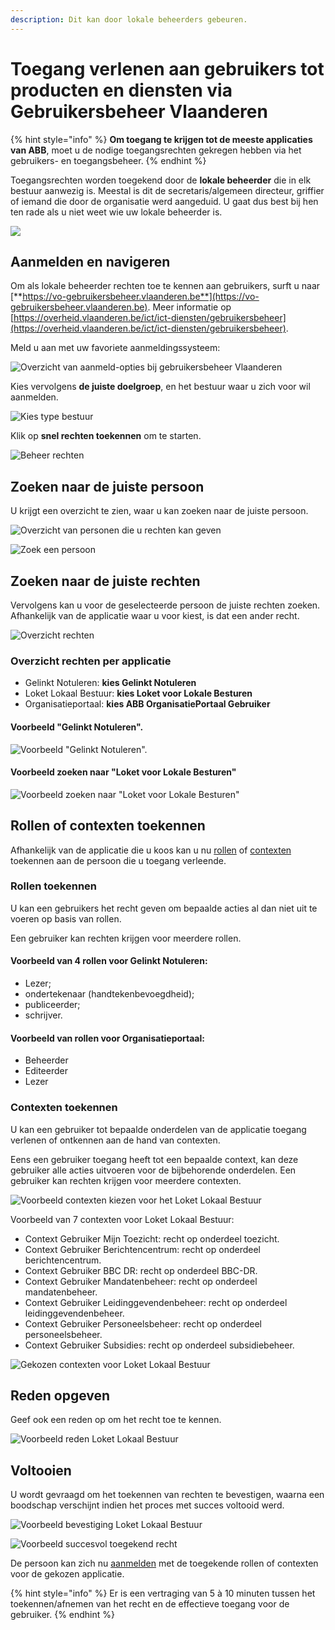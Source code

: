 ```yaml
---
description: Dit kan door lokale beheerders gebeuren.
---
```


# Toegang verlenen aan gebruikers tot producten en diensten via Gebruikersbeheer Vlaanderen



{% hint style="info" %}
**Om toegang te krijgen tot de meeste applicaties van ABB**, moet u de nodige toegangsrechten gekregen hebben via het gebruikers- en toegangsbeheer.
{% endhint %}

Toegangsrechten worden toegekend door de **lokale beheerder** die in elk bestuur aanwezig is. Meestal is dit de secretaris/algemeen directeur, griffier of iemand die door de organisatie werd aangeduid. U gaat dus best bij hen ten rade als u niet weet wie uw lokale beheerder is.

![](../../.gitbook/assets/gebruikersbeheer-vlaanderen.png)

## **Aanmelden en navigeren**

Om als lokale beheerder rechten toe te kennen aan gebruikers, surft u naar [**https://vo-gebruikersbeheer.vlaanderen.be**](https://vo-gebruikersbeheer.vlaanderen.be). Meer informatie op [https://overheid.vlaanderen.be/ict/ict-diensten/gebruikersbeheer](https://overheid.vlaanderen.be/ict/ict-diensten/gebruikersbeheer).

Meld u aan met uw favoriete aanmeldingssysteem:

![Overzicht van aanmeld-opties bij gebruikersbeheer Vlaanderen](../../.gitbook/assets/gebruikersbeheer-0-login.png)

Kies vervolgens **de juiste doelgroep**, en het bestuur waar u zich voor wil aanmelden.

![Kies type bestuur](../../.gitbook/assets/2-gebruikersbeheer-1-2b2-type-2bbestuur.png)

Klik op **snel rechten toekennen** om te starten.

![Beheer rechten](../../.gitbook/assets/3-gebruikersbeheer-4-rechten.png)

## Zoeken naar de juiste persoon

U krijgt een overzicht te zien, waar u kan zoeken naar de juiste persoon.

![Overzicht van personen die u rechten kan geven](../../.gitbook/assets/4-gebruikersbeheer-5-overzicht-personen.png)

![Zoek een persoon](../../.gitbook/assets/5-gebruikersbeheer-6-zoeken-b.png)

## Zoeken naar de juiste rechten

Vervolgens kan u voor de geselecteerde persoon de juiste rechten zoeken. Afhankelijk van de applicatie waar u voor kiest, is dat een ander recht.

![Overzicht rechten](../../.gitbook/assets/6-gebruikersbeheer-7-overzicht-rechten%20%281%29.png)

### Overzicht rechten per applicatie

* Gelinkt Notuleren: **kies Gelinkt Notuleren**
* Loket Lokaal Bestuur: **kies Loket voor Lokale Besturen**
* Organisatieportaal: **kies ABB OrganisatiePortaal Gebruiker**

#### Voorbeeld "Gelinkt Notuleren".

![Voorbeeld &quot;Gelinkt Notuleren&quot;.](../../.gitbook/assets/6-gebruikersbeheer-7-overzicht-rechten.png)

#### Voorbeeld zoeken naar "Loket voor Lokale Besturen"

![Voorbeeld zoeken naar &quot;Loket voor Lokale Besturen&quot;](../../.gitbook/assets/6-gebruikersbeheer-8-zoeken-rechten-b.png)

## Rollen of contexten toekennen

Afhankelijk van de applicatie die u koos kan u nu [rollen]() of [contexten]() toekennen aan de persoon die u toegang verleende.

### Rollen toekennen

U kan een gebruikers het recht geven om bepaalde acties al dan niet uit te voeren op basis van rollen.

Een gebruiker kan rechten krijgen voor meerdere rollen.

#### Voorbeeld van 4 rollen voor Gelinkt Notuleren:

* Lezer;
* ondertekenaar \(handtekenbevoegdheid\);
* publiceerder;
* schrijver.

#### Voorbeeld van rollen voor Organisatieportaal:

* Beheerder
* Editeerder
* Lezer

### Contexten toekennen

U kan een gebruiker tot bepaalde onderdelen van de applicatie toegang verlenen of ontkennen aan de hand van contexten.

Eens een gebruiker toegang heeft tot een bepaalde context, kan deze gebruiker alle acties uitvoeren voor de bijbehorende onderdelen. Een gebruiker kan rechten krijgen voor meerdere contexten.

![Voorbeeld contexten kiezen voor het Loket Lokaal Bestuur](../../.gitbook/assets/7-gebruikersbeheer-10-uitgeklapt.png)

Voorbeeld van 7 contexten voor Loket Lokaal Bestuur:

* Context Gebruiker Mijn Toezicht: recht op onderdeel toezicht.
* Context Gebruiker Berichtencentrum: recht op onderdeel berichtencentrum.
* Context Gebruiker BBC DR: recht op onderdeel BBC-DR.
* Context Gebruiker Mandatenbeheer: recht op onderdeel mandatenbeheer.
* Context Gebruiker Leidinggevendenbeheer: recht op onderdeel leidinggevendenbeheer.
* Context Gebruiker Personeelsbeheer: recht op onderdeel personeelsbeheer.
* Context Gebruiker Subsidies: recht op onderdeel subsidiebeheer.

![Gekozen contexten voor Loket Lokaal Bestuur](../../.gitbook/assets/8-2-gebruikersbeheer-11-2-contexten-b.png)

## Reden opgeven

Geef ook een reden op om het recht toe te kennen.

![Voorbeeld reden Loket Lokaal Bestuur](../../.gitbook/assets/9-gebruikersbeheer-12-reden.png)

## Voltooien

U wordt gevraagd om het toekennen van rechten te bevestigen, waarna een boodschap verschijnt indien het proces met succes voltooid werd.

![Voorbeeld bevestiging Loket Lokaal Bestuur](../../.gitbook/assets/10-gebruikersbeheer-13-confirm.png)

![Voorbeeld succesvol toegekend recht](../../.gitbook/assets/12-gebruikersbeheer-14-success.png)

De persoon kan zich nu [aanmelden](aanmelden.md) met de toegekende rollen of contexten voor de gekozen applicatie.

{% hint style="info" %}
Er is een vertraging van 5 à 10 minuten tussen het toekennen/afnemen van het recht en de effectieve toegang voor de gebruiker.
{% endhint %}

